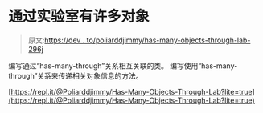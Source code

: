 # 通过实验室有许多对象

> 原文:[https://dev . to/poliarddjimmy/has-many-objects-through-lab-296j](https://dev.to/poliarddjimmy/has-many-objects-through-lab-296j)

编写通过“has-many-through”关系相互关联的类。
编写使用“has-many-through”关系来传递相关对象信息的方法。

[https://repl.it/@Poliarddjimmy/Has-Many-Objects-Through-Lab?lite=true](https://repl.it/@Poliarddjimmy/Has-Many-Objects-Through-Lab?lite=true)